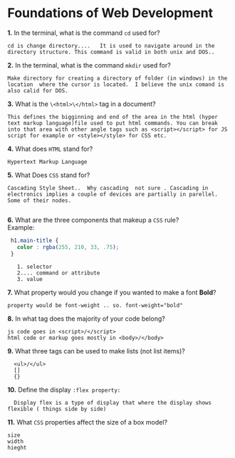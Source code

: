 # Foundations of Web Development

**1.** In the terminal, what is the command `cd` used for?
<!-- enter you answer  in the space below -->
``` 
cd is change directory....   It is used to navigate around in the directory structure. This command is valid in both unix and DOS.. 

```

**2.** In the terminal, what is the command `mkdir` used for?
<!-- enter you answer in the space below -->
```
Make directory for creating a directory of folder (in windows) in the location  where the cursor is located.  I believe the unix comand is also calid for DOS.

```

**3.** What is the `\<html>\</html>` tag in a document?
<!-- enter you answer in the space below -->
```
This defines the bigginning and end of the area in the html (hyper text markup language)file used to put html commands. You can break into that area with other angle tags such as <script></script> for JS script for example or <style></style> for CSS etc.

```

**4.** What does `HTML` stand for?
<!-- enter you answer in the space below -->
```
Hypertext Markup Language

```

**5.** What Does `CSS` stand for?
<!-- enter you answer in the space below -->
```
Cascading Style Sheet..  Why cascading  not sure . Cascading in electronics implies a couple of devices are partially in parellel. Some of their nodes.


```

**6.** What are the three components that makeup a `CSS` rule? <br> Example:
```css
 h1.main-title {
   color : rgba(255, 210, 33, .75);
 } 
```  
<!-- enter you answer in the space below -->
```
   1. selector   
   2.... command or attribute    
   3. value
```

**7.** What property would you change if you wanted to make a font **Bold**?
<!-- enter you answer in the space below -->
```
property would be font-weight .. so. font-weight="bold"
```

**8.** In what tag does the majority of your code belong?
<!-- enter you answer in the space below -->
```
js code goes in <script>/</script>
html code or markup goes mostly in <body>/</body>
```

**9.** What three tags can be used to make lists (not list items)?
<!-- enter you answer in the space below -->
```
  <ul>/</ul>
  []
  {}

```

**10.** Define the display `:flex property:`
<!-- enter you answer in the space below -->
```
  Display flex is a type of display that where the display shows flexible ( things side by side)
```

**11.** What `CSS` properties affect the size of a box model?
<!-- enter you answer in the space below -->
```
size
width
hieght

```
